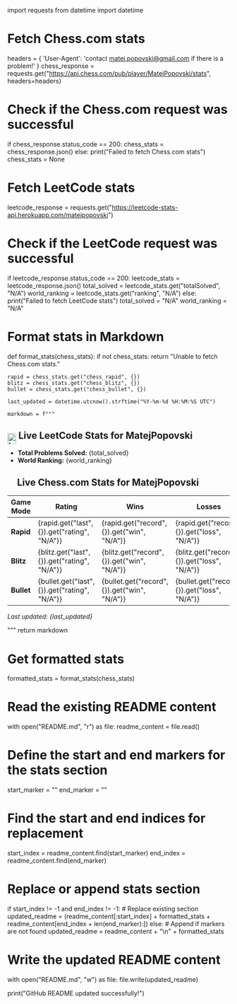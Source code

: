 import requests
from datetime import datetime

# Fetch Chess.com stats
headers = {
    'User-Agent': 'contact matej.popovski@gmail.com if there is a problem!'
}
chess_response = requests.get("https://api.chess.com/pub/player/MatejPopovski/stats", headers=headers)

# Check if the Chess.com request was successful
if chess_response.status_code == 200:
    chess_stats = chess_response.json()
else:
    print("Failed to fetch Chess.com stats")
    chess_stats = None

# Fetch LeetCode stats
leetcode_response = requests.get("https://leetcode-stats-api.herokuapp.com/matejpopovski")

# Check if the LeetCode request was successful
if leetcode_response.status_code == 200:
    leetcode_stats = leetcode_response.json()
    total_solved = leetcode_stats.get("totalSolved", "N/A")
    world_ranking = leetcode_stats.get("ranking", "N/A")
else:
    print("Failed to fetch LeetCode stats")
    total_solved = "N/A"
    world_ranking = "N/A"

# Format stats in Markdown
def format_stats(chess_stats):
    if not chess_stats:
        return "Unable to fetch Chess.com stats."

    rapid = chess_stats.get("chess_rapid", {})
    blitz = chess_stats.get("chess_blitz", {})
    bullet = chess_stats.get("chess_bullet", {})

    last_updated = datetime.utcnow().strftime("%Y-%m-%d %H:%M:%S UTC")

    markdown = f"""
<!-- START LEETCODE STATS -->
## <img src="https://upload.wikimedia.org/wikipedia/commons/1/19/LeetCode_logo_black.png" alt="LeetCode" width="20" height="25" style="vertical-align: middle; margin-bottom: -10px;"/>  Live LeetCode Stats for MatejPopovski

- **Total Problems Solved:** {total_solved}
- **World Ranking:** {world_ranking}
<!-- END LEETCODE STATS -->

<!-- START CHESS.COM STATS -->
## <img src="https://images.chesscomfiles.com/uploads/v1/images_users/tiny_mce/PedroPinhata/phpkXK09k.png" width="17" height="22" style="vertical-align: middle; margin-bottom: -10px;"/> Live Chess.com Stats for MatejPopovski

| Game Mode | Rating | Wins | Losses | Draws |
|-----------|--------|------|--------|-------|
| **Rapid** | {rapid.get("last", {}).get("rating", "N/A")} | {rapid.get("record", {}).get("win", "N/A")} | {rapid.get("record", {}).get("loss", "N/A")} | {rapid.get("record", {}).get("draw", "N/A")} |
| **Blitz** | {blitz.get("last", {}).get("rating", "N/A")} | {blitz.get("record", {}).get("win", "N/A")} | {blitz.get("record", {}).get("loss", "N/A")} | {blitz.get("record", {}).get("draw", "N/A")} |
| **Bullet** | {bullet.get("last", {}).get("rating", "N/A")} | {bullet.get("record", {}).get("win", "N/A")} | {bullet.get("record", {}).get("loss", "N/A")} | {bullet.get("record", {}).get("draw", "N/A")} |

_Last updated: {last_updated}_
<!-- END CHESS.COM STATS -->
"""
    return markdown

# Get formatted stats
formatted_stats = format_stats(chess_stats)

# Read the existing README content
with open("README.md", "r") as file:
    readme_content = file.read()

# Define the start and end markers for the stats section
start_marker = "<!-- START LEETCODE STATS -->"
end_marker = "<!-- END CHESS.COM STATS -->"

# Find the start and end indices for replacement
start_index = readme_content.find(start_marker)
end_index = readme_content.find(end_marker)

# Replace or append stats section
if start_index != -1 and end_index != -1:
    # Replace existing section
    updated_readme = (readme_content[:start_index] +
                      formatted_stats +
                      readme_content[end_index + len(end_marker):])
else:
    # Append if markers are not found
    updated_readme = readme_content + "\n" + formatted_stats

# Write the updated README content
with open("README.md", "w") as file:
    file.write(updated_readme)

print("GitHub README updated successfully!")
